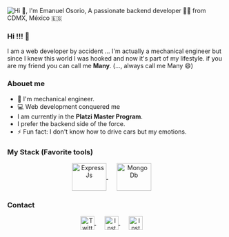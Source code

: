 ![Hi 👋, I'm Emanuel Osorio, A passionate backend developer 👨‍💻 from CDMX, México 🇪🇸](https://user-images.githubusercontent.com/62397465/92798824-e7df0800-f378-11ea-9b12-c612108e6a14.png)

### Hi !!! 👋
I am a web developer by accident ...
I'm actually a mechanical engineer but since I knew this world I was hooked and now it's part of my lifestyle.
if you are my friend you can call me **Many**. (..., always call me Many 😄)

### Abouet me
- 🔧 I'm mechanical engineer.
- 💻 Web development conquered me
- I am currently in the **Platzi Master Program**.
- I prefer the backend side of the force.
- ⚡ Fun fact: I don't know how to drive cars but my emotions.

### My Stack (Favorite tools)
<p align="center">
  <a href="https://expressjs.com/es/" target="blank" style="margin-right: 20px;">
    <img align="center" src="https://user-images.githubusercontent.com/62397465/92801603-5f159b80-f37b-11ea-8b5b-01d05fd54d22.png" alt="Express Js" height="64px" width="80px" />
  </a>
  <a href="https://www.mongodb.com/es" target="blank" style="margin-right: 20px;">
    <img align="center" src="https://user-images.githubusercontent.com/62397465/92804878-45298800-f37e-11ea-92cc-aa255a7b130b.png" alt="Mongo Db" height="64px" width="80px" />
  </a>
</p>

### Contact

<p align="center">
  <a href="https://twitter.com/emanuelosva" target="blank" style="margin-right: 20px;">
    <img align="center" src="https://cdn.jsdelivr.net/npm/simple-icons@3.0.1/icons/twitter.svg" alt="Twitter" height="32px" width="32px" />
  </a>
     <a href="https://www.instagram.com/manyosorio_/" target="blank" style="margin-right: 20px;" >
    <img align="center" src="https://cdn.jsdelivr.net/npm/simple-icons@3.0.1/icons/instagram.svg" alt="Instagram" height="32px" width="32px" />
  </a>
     <a href="https://www.facebook.com/emanuell.osorio" target="blank" style="margin-right: 20px;" >
    <img align="center" src="https://cdn.jsdelivr.net/npm/simple-icons@3.0.1/icons/facebook.svg" alt="Instagram" height="32px" width="32px" />
  </a>
</p>

<!--
**emanuelosva/emanuelosva** is a ✨ _special_  repository because its `README.md` (this file) appears on your GitHub profile.

Here are some ideas to get you started:

- 🔭 I’m currently working on ...
- 🌱 I’m currently learning ...
- 👯 I’m looking to collaborate on ...
- 🤔 I’m looking for help with ...
- 💬 Ask me about ...
- 📫 How to reach me: ...
- 😄 Pronouns: ...
- ⚡ Fun fact: ...
-->
